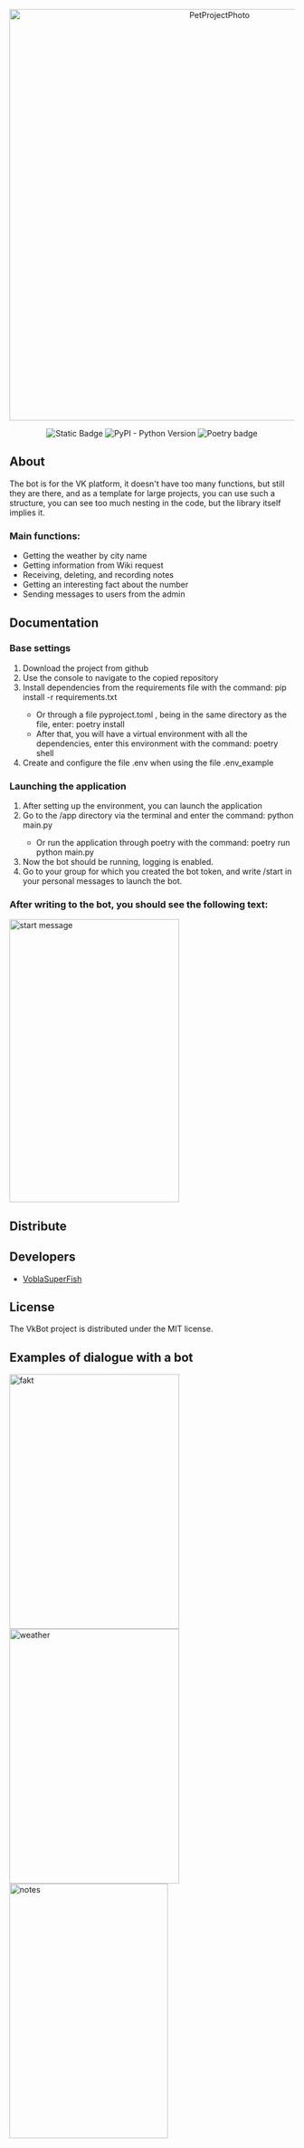 <p align="center">
      <img src="https://i.ibb.co/0XcwvjC/photo.jpg" alt="PetProjectPhoto" border="0" width="727">
</p>

<p align="center">
   <img alt="Static Badge" src="https://img.shields.io/badge/Licencse-MIT-success">
   <img alt="PyPI - Python Version" src="https://img.shields.io/pypi/pyversions/vk-api">
   <img alt="Poetry badge" src="https://img.shields.io/badge/packaging-poetry-cyan.svg">
</p>

## About

The bot is for the VK platform, it doesn't have too many functions, but still they are there, and as a template for large projects, you can use such a structure, you can see too much nesting in the code, but the library itself implies it.

<h3>Main functions: </h3>
<ul>
<li>Getting the weather by city name</li>
<li>Getting information from Wiki request</li>
<li>Receiving, deleting, and recording notes</li>
<li>Getting an interesting fact about the number</li>
<li>Sending messages to users from the admin</li>
</ul>

## Documentation

<h3>Base settings</h3>
<ol>
<li>Download the project from github</li>
<li>Use the console to navigate to the copied repository</li>
<li>Install dependencies from the requirements file with the command: pip install -r requirements.txt</li>
<ul>
<li>Or through a file pyproject.toml , being in the same directory as the file, enter: poetry install</li>
<li>After that, you will have a virtual environment with all the dependencies, enter this environment with the command: poetry shell</li>
</ul>
<li>Create and configure the file .env when using the file .env_example</li>
</ol>

<h3>Launching the application</h3>
<ol>
<li>After setting up the environment, you can launch the application</li>
<li>Go to the /app directory via the terminal and enter the command: python main.py</li>
      <ul>
            <li>Or run the application through poetry with the command: poetry run python main.py</li>
      </ul>
<li>Now the bot should be running, logging is enabled.</li>
<li>Go to your group for which you created the bot token, and write /start in your personal messages to launch the bot.</li>
</ol>

<h3>After writing to the bot, you should see the following text:</h3>
<img src="https://i.ibb.co/bbmR6ys/start.jpg" alt="start message" border="0" width="300" height="500">


## Distribute

## Developers

- [VoblaSuperFish](https://github.com/VoblaSuperFish)

## License
The VkBot project is distributed under the MIT license.

## Examples of dialogue with a bot
<p>
      <img src="https://i.ibb.co/LpZ5zQJ/fakt.jpg" alt="fakt" border="0" width="300" height="450">
      <img src="https://i.ibb.co/jgDKzPJ/weather.jpg" alt="weather" border="0" width="300" height="450">
      <img src="https://i.ibb.co/sF5CR0Z/notes.jpg" alt="notes" border="0" width="280" height="450">
</p>
